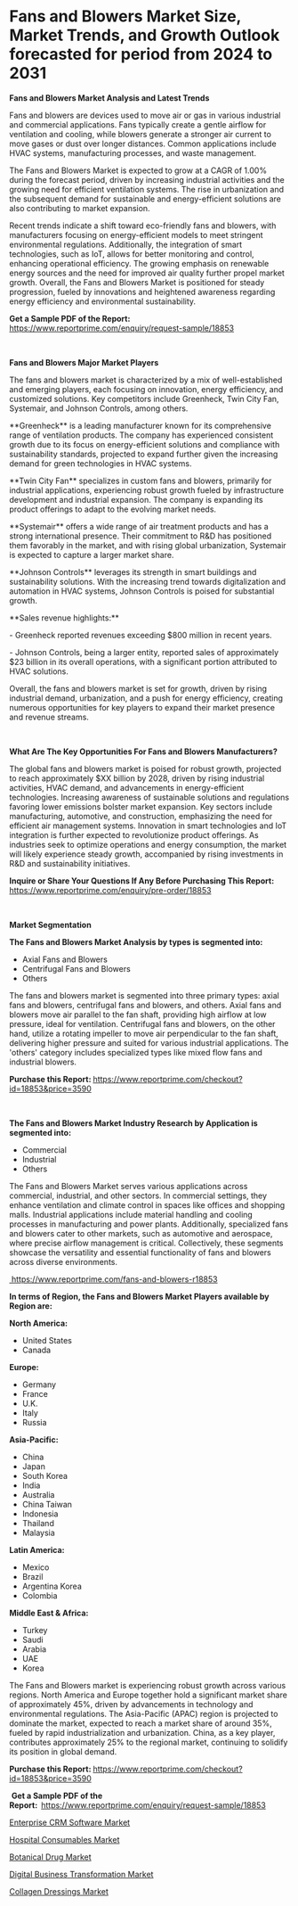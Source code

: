 <p><h1>Fans and Blowers Market Size, Market Trends, and Growth Outlook forecasted for period from 2024 to 2031</h1></p><p><strong>Fans and Blowers Market Analysis and Latest Trends</strong></p>
<p><p>Fans and blowers are devices used to move air or gas in various industrial and commercial applications. Fans typically create a gentle airflow for ventilation and cooling, while blowers generate a stronger air current to move gases or dust over longer distances. Common applications include HVAC systems, manufacturing processes, and waste management.</p><p>The Fans and Blowers Market is expected to grow at a CAGR of 1.00% during the forecast period, driven by increasing industrial activities and the growing need for efficient ventilation systems. The rise in urbanization and the subsequent demand for sustainable and energy-efficient solutions are also contributing to market expansion. </p><p>Recent trends indicate a shift toward eco-friendly fans and blowers, with manufacturers focusing on energy-efficient models to meet stringent environmental regulations. Additionally, the integration of smart technologies, such as IoT, allows for better monitoring and control, enhancing operational efficiency. The growing emphasis on renewable energy sources and the need for improved air quality further propel market growth. Overall, the Fans and Blowers Market is positioned for steady progression, fueled by innovations and heightened awareness regarding energy efficiency and environmental sustainability.</p></p>
<p><strong>Get a Sample PDF of the Report:&nbsp;</strong> <a href="https://www.reportprime.com/enquiry/request-sample/18853?utm_campaign=1129&utm_medium=2&utm_source=Github&utm_content=ia&utm_term=22112024&utm_id=fans-and-blowers">https://www.reportprime.com/enquiry/request-sample/18853</a></p>
<p>&nbsp;</p>
<p><strong>Fans and Blowers Major Market Players</strong></p>
<p><p>The fans and blowers market is characterized by a mix of well-established and emerging players, each focusing on innovation, energy efficiency, and customized solutions. Key competitors include Greenheck, Twin City Fan, Systemair, and Johnson Controls, among others.</p><p>**Greenheck** is a leading manufacturer known for its comprehensive range of ventilation products. The company has experienced consistent growth due to its focus on energy-efficient solutions and compliance with sustainability standards, projected to expand further given the increasing demand for green technologies in HVAC systems.</p><p>**Twin City Fan** specializes in custom fans and blowers, primarily for industrial applications, experiencing robust growth fueled by infrastructure development and industrial expansion. The company is expanding its product offerings to adapt to the evolving market needs.</p><p>**Systemair** offers a wide range of air treatment products and has a strong international presence. Their commitment to R&D has positioned them favorably in the market, and with rising global urbanization, Systemair is expected to capture a larger market share.</p><p>**Johnson Controls** leverages its strength in smart buildings and sustainability solutions. With the increasing trend towards digitalization and automation in HVAC systems, Johnson Controls is poised for substantial growth.</p><p>**Sales revenue highlights:** </p><p>- Greenheck reported revenues exceeding $800 million in recent years.</p><p>- Johnson Controls, being a larger entity, reported sales of approximately $23 billion in its overall operations, with a significant portion attributed to HVAC solutions.</p><p>Overall, the fans and blowers market is set for growth, driven by rising industrial demand, urbanization, and a push for energy efficiency, creating numerous opportunities for key players to expand their market presence and revenue streams.</p></p>
<p>&nbsp;</p>
<p><strong>What Are The Key Opportunities For Fans and Blowers Manufacturers?</strong></p>
<p><p>The global fans and blowers market is poised for robust growth, projected to reach approximately $XX billion by 2028, driven by rising industrial activities, HVAC demand, and advancements in energy-efficient technologies. Increasing awareness of sustainable solutions and regulations favoring lower emissions bolster market expansion. Key sectors include manufacturing, automotive, and construction, emphasizing the need for efficient air management systems. Innovation in smart technologies and IoT integration is further expected to revolutionize product offerings. As industries seek to optimize operations and energy consumption, the market will likely experience steady growth, accompanied by rising investments in R&D and sustainability initiatives.</p></p>
<p><strong>Inquire or Share Your Questions If Any Before Purchasing This Report:</strong> <a href="https://www.reportprime.com/enquiry/pre-order/18853?utm_campaign=1129&utm_medium=2&utm_source=Github&utm_content=ia&utm_term=22112024&utm_id=fans-and-blowers">https://www.reportprime.com/enquiry/pre-order/18853</a></p>
<p>&nbsp;</p>
<p><strong>Market Segmentation</strong></p>
<p><strong>The Fans and Blowers Market Analysis by types is segmented into:</strong></p>
<p><ul><li>Axial Fans and Blowers</li><li>Centrifugal Fans and Blowers</li><li>Others</li></ul></p>
<p><p>The fans and blowers market is segmented into three primary types: axial fans and blowers, centrifugal fans and blowers, and others. Axial fans and blowers move air parallel to the fan shaft, providing high airflow at low pressure, ideal for ventilation. Centrifugal fans and blowers, on the other hand, utilize a rotating impeller to move air perpendicular to the fan shaft, delivering higher pressure and suited for various industrial applications. The 'others' category includes specialized types like mixed flow fans and industrial blowers.</p></p>
<p><strong>Purchase this Report:&nbsp;</strong><a href="https://www.reportprime.com/checkout?id=18853&price=3590&utm_campaign=1129&utm_medium=2&utm_source=Github&utm_content=ia&utm_term=22112024&utm_id=fans-and-blowers">https://www.reportprime.com/checkout?id=18853&price=3590</a></p>
<p>&nbsp;</p>
<p><strong>The Fans and Blowers Market Industry Research by Application is segmented into:</strong></p>
<p><ul><li>Commercial</li><li>Industrial</li><li>Others</li></ul></p>
<p><p>The Fans and Blowers Market serves various applications across commercial, industrial, and other sectors. In commercial settings, they enhance ventilation and climate control in spaces like offices and shopping malls. Industrial applications include material handling and cooling processes in manufacturing and power plants. Additionally, specialized fans and blowers cater to other markets, such as automotive and aerospace, where precise airflow management is critical. Collectively, these segments showcase the versatility and essential functionality of fans and blowers across diverse environments.</p></p>
<p><a href="https://www.reportprime.com/fans-and-blowers-r18853?utm_campaign=1129&utm_medium=2&utm_source=Github&utm_content=ia&utm_term=22112024&utm_id=fans-and-blowers">&nbsp;https://www.reportprime.com/fans-and-blowers-r18853</a></p>
<p><strong>In terms of Region, the Fans and Blowers Market Players available by Region are:</strong></p>
<p>
    <p> <strong> North America: </strong>
        <ul>
            <li>United States</li>
            <li>Canada</li>
        </ul>
        </p> 
    <p> <strong> Europe: </strong>
        <ul>
            <li>Germany</li>
            <li>France</li>
            <li>U.K.</li>
            <li>Italy</li>
            <li>Russia</li>
        </ul>
        </p> 
    <p> <strong> Asia-Pacific: </strong>
        <ul>
            <li>China</li>
            <li>Japan</li>
            <li>South Korea</li>
            <li>India</li>
            <li>Australia</li>
            <li>China Taiwan</li>
            <li>Indonesia</li>
            <li>Thailand</li>
            <li>Malaysia</li>
        </ul>
        </p> 
    <p> <strong> Latin America: </strong>
        <ul>
            <li>Mexico</li>
            <li>Brazil</li>
            <li>Argentina Korea</li>
            <li>Colombia</li>
        </ul>
        </p> 
    <p> <strong> Middle East & Africa: </strong>
        <ul>
            <li>Turkey</li>
            <li>Saudi</li>
            <li>Arabia</li>
            <li>UAE</li>
            <li>Korea</li>
        </ul>
    </p>
    </p>
<p><p>The Fans and Blowers market is experiencing robust growth across various regions. North America and Europe together hold a significant market share of approximately 45%, driven by advancements in technology and environmental regulations. The Asia-Pacific (APAC) region is projected to dominate the market, expected to reach a market share of around 35%, fueled by rapid industrialization and urbanization. China, as a key player, contributes approximately 25% to the regional market, continuing to solidify its position in global demand.</p></p>
<p><strong>Purchase this Report: </strong><a href="https://www.reportprime.com/checkout?id=18853&price=3590&utm_campaign=1129&utm_medium=2&utm_source=Github&utm_content=ia&utm_term=22112024&utm_id=fans-and-blowers">https://www.reportprime.com/checkout?id=18853&price=3590</a></p>
<p>&nbsp;<strong>Get a Sample PDF of the Report:&nbsp;&nbsp;</strong><a href="https://www.reportprime.com/enquiry/request-sample/18853?utm_campaign=1129&utm_medium=2&utm_source=Github&utm_content=ia&utm_term=22112024&utm_id=fans-and-blowers">https://www.reportprime.com/enquiry/request-sample/18853</a></p>
<p><strong></strong></p>
<p><p><a href="https://www.linkedin.com/pulse/positive-outlook-enterprise-crm-software-market-trend-analysis-njqde?utm_campaign=1129&utm_medium=2&utm_source=Github&utm_content=ia&utm_term=22112024&utm_id=fans-and-blowers">Enterprise CRM Software Market</a></p><p><a href="https://www.linkedin.com/pulse/hospital-consumables-market-analysis-from-2024-2031-projected-ke7re?utm_campaign=1129&utm_medium=2&utm_source=Github&utm_content=ia&utm_term=22112024&utm_id=fans-and-blowers">Hospital Consumables Market</a></p><p><a href="https://issuu.com/reportprime-2/docs/botanical-drug-market-size-2030.ppt_00da0c1197fd3e?utm_campaign=1129&utm_medium=2&utm_source=Github&utm_content=ia&utm_term=22112024&utm_id=fans-and-blowers">Botanical Drug Market</a></p><p><a href="https://www.linkedin.com/pulse/international-digital-business-transformation-market-growing-afxxe?utm_campaign=1129&utm_medium=2&utm_source=Github&utm_content=ia&utm_term=22112024&utm_id=fans-and-blowers">Digital Business Transformation Market</a></p><p><a href="https://issuu.com/reportprime-2/docs/collagen-dressings-market-size-2030_c6ad23c7a83df7?utm_campaign=1129&utm_medium=2&utm_source=Github&utm_content=ia&utm_term=22112024&utm_id=fans-and-blowers">Collagen Dressings Market</a></p></p>